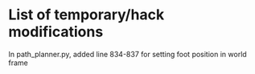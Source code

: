 # List of temporary/hack modifications

In path_planner.py, added line 834-837 for setting foot position in world frame